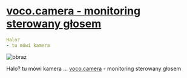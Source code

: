 # [voco.camera - monitoring sterowany głosem](https://www.voco.camera)

```yaml
Halo?
- tu mówi kamera
```
![obraz](https://github.com/user-attachments/assets/ddbc94f0-4b51-44d8-b89d-4da9b470efc8)

Halo? tu mówi kamera ... [voco.camera](https://www.voco.camera) - monitoring sterowany głosem
